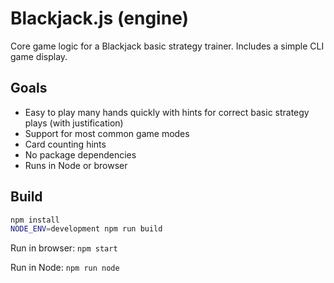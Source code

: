 # Blackjack.js (engine)

Core game logic for a Blackjack basic strategy trainer. Includes a simple CLI game display.

## Goals

* Easy to play many hands quickly with hints for correct basic strategy plays (with justification)
* Support for most common game modes
* Card counting hints
* No package dependencies
* Runs in Node or browser

## Build

```sh
npm install
NODE_ENV=development npm run build
```

Run in browser: `npm start`

Run in Node: `npm run node`
